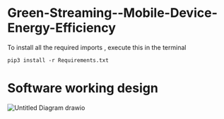# Green-Streaming--Mobile-Device-Energy-Efficiency

To install all the required imports , execute this in the terminal 
```
pip3 install -r Requirements.txt
```

# Software working design 

![Untitled Diagram drawio](https://github.com/awt-pj-ws23-mendix-2/Green-Streaming--Mobile-Device-Energy-Efficiency/assets/74930393/c4023896-8be3-4e0c-a206-42a9614029fb)
